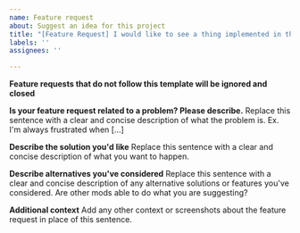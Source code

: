 ```yaml
---
name: Feature request
about: Suggest an idea for this project
title: "[Feature Request] I would like to see a thing implemented in this mod"
labels: ''
assignees: ''

---
```

**Feature requests that do not follow this template will be ignored and closed**

**Is your feature request related to a problem? Please describe.**
Replace this sentence with a clear and concise description of what the problem is. Ex. I'm always frustrated when [...]

**Describe the solution you'd like**
Replace this sentence with a clear and concise description of what you want to happen.

**Describe alternatives you've considered**
Replace this sentence with a clear and concise description of any alternative solutions or features you've considered. Are other mods able to do what you are suggesting?


**Additional context**
Add any other context or screenshots about the feature request in place of this sentence.
